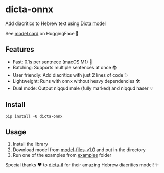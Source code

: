 # dicta-onnx

Add diacritics to Hebrew text using [Dicta model](https://huggingface.co/dicta-il/dictabert-large-char-menaked)

See [model card](https://huggingface.co/dicta-il/dictabert-large-char-menaked) on HuggingFace 🤗

## Features

- Fast: 0.1s per sentnece (macOS M1) 🚀
- Batching: Supports multiple sentences at once 📚
- User friendly: Add diacritics with just 2 lines of code ✨
- Lightweight: Runs with onnx without heavy dependencies 🛠️
- Dual mode: Output niqqud male (fully marked) and niqqud haser 💡

## Install

```console
pip install -U dicta-onnx
```

## Usage

1. Install the library
2. Download model from [model-files-v1.0](https://github.com/thewh1teagle/dicta-onnx/releases/download/model-files-v1.0) and put in the directory
3. Run one of the examples from [examples](examples) folder

Special thanks ❤️ to [dicta-il](https://huggingface.co/dicta-il/dictabert-large-char-menaked) for their amazing Hebrew diacritics model! ✨